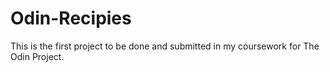 # Odin-Recipies

This is the first project to be done and submitted in my coursework for The Odin Project.